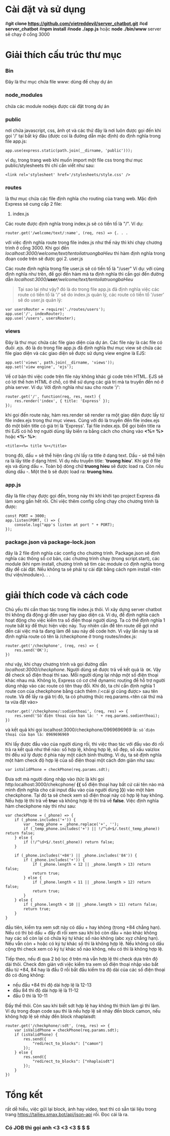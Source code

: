 # Cài đặt và sử dụng #
#**git clone https://github.com/vietreddevil/server_chatbot.git**
#**cd server_chatbot**
#**npm install**
#**node ./app.js** hoặc **node ./bin/www**
server sẽ chạy ở cổng 3000

# Giải thích cấu trúc thư mục #
### Bin 
Đây là thư mục chứa file www: dùng để chạy dự án
### node_modules
chứa các module nodejs được cài đặt trong dự án
### public 
nơi chứa javascript, css, ảnh ọt và các thứ
đây là nơi luôn được gọi đến khi gọi '/' tại bất kỳ đâu (được coi là đường dẫn mặc định) do định nghĩa trong file app.js:
```
app.use(express.static(path.join(__dirname, 'public')));
```
ví dụ, trong trang web khi muốn import một file css trong thư mục public/stylesheets thì chỉ cần viết như sau:
```
<link rel='stylesheet' href='/stylesheets/style.css' />
```
### routes
là thư mục chứa các file định nghĩa cho routing của trang web. Mặc định Express sẽ cung cấp 2 file:
1. index.js

Các route được định nghĩa trong index.js sẽ  có tiền tố là "/".
Ví dụ: 
```
router.get('/welcome/text/:name', (req, res) => {. . .
```
với việc định nghĩa route trong file index.js như thế này thì khi chạy chương trình ở cổng 3000. Khi gọi đến *localhost:3000/welcome/text/tentoilatruongbaHieu* thì hàm định nghĩa trong đoạn code trên sẽ được gọi
2. user.js

Các route định nghĩa trong file user.js sẽ có tiền tố là "/user"
Ví dụ: với cùng định nghĩa như trên, để gọi đến hàm mà ta định nghĩa thì cần gọi đến đường dẫn *localhost:3000/**user**/welcome/text/tentoilatruongbaHieu*

>Tại sao lại như vậy?
đó là do trong file app.js đã định nghĩa việc các route có tiền tố là '/' sẽ do index.js quản lý, các route có tiền tố '/user' sẽ do user.js quản lý:
```var indexRouter = require('./routes/index');
var usersRouter = require('./routes/users');
app.use('/', indexRouter);
app.use('/users', usersRouter);
```
>
### views
Đây là thư mục chứa các file giao diện của dự án. Các file này là các file có đuôi .ejs. 
đó là do trong file app.js đã định nghĩa thư mục view sẽ chứa các file giao diện và các giao diện sẽ được sử dụng view engine là EJS:
```
app.set('views', path.join(__dirname, 'views'));
app.set('view engine', 'ejs');
```
Về cơ bản thì việc code trên file này không khác gì code trên HTML. EJS sẽ có lợi thế hơn HTML ở chỗ, có thể sử dụng các giá trị mà ta truyền đến nó ở phía server.
Ví dụ: 
Với định nghĩa như sau cho route '/':
```
router.get('/', function(req, res, next) {
    res.render('index', { title: 'Express' });
});
```
khi gọi đến route này, hàm res.render sẽ render ra một giao diện được lấy từ file index.ejs trong thư mục views. Cùng với đó là truyền đến file index.ejs đó một biến title có giá trị là 'Express'.
Tại file index.ejs. Để gọi biến title ra thì EJS có hỗ trợ người dùng lấy biến ra bằng cách cho chúng vào **<%= %>** hoặc **<%- %>**:
```
<title><%= title %></title>
```
trong đó, dấu = sẽ thể hiện rằng chỉ lấy ra title ở dạng text. Dấu - sẽ thể hiện ra là lấy title ở dạng html. Ví dụ nếu truyền title: '<b>truong hieu</b>'. Khi gọi ở file ejs và dùng dấu =. Toàn bộ dòng chữ <b>truong hieu</b> sẽ được load ra. Còn nếu dùng dấu -. Một thẻ b sẽ được load ra: **truong hieu**.

### app.js
đây là file chạy được gọi đến, trong này thì khi khởi tạo project Express đã làm xong gần hết rồi. Chỉ việc thêm config cổng chạy cho chương trình là được: 
```
const PORT = 3000;
app.listen(PORT, () => {
	console.log("app's listen at port " + PORT);
});
```
### package.json và package-lock.json
đây là 2 file định nghĩa các config cho chương trình.
Package.json sẽ định nghĩa các thông số cơ bản, các chương trình chạy (trong script.start), các module (khi npm install, chương trình sẽ tìm các module có định nghĩa trong đây để cài đặt. Nếu không ta sẽ phải tự cài đặt bằng cách npm install <tên thư viện/module>). . .

# giải thích code và cách code
Chủ yếu thì cần thao tác trong file index.js thôi. Vì xây dựng server chatbot thì không đả động gì đến user hay giao diện cả.
Ví dụ, để định nghĩa cách hoạt động cho việc kiểm tra số điện thoại người dùng. Ta có thể định nghĩa 1 route bất kỳ để thực hiện việc này. Tuy nhiên cần để tên route dễ gợi nhớ đến cái việc mà ta đang làm để sau này dễ code hơn.  Vì vậy lần này ta sẽ định nghĩa route có tên là /checkphone ở trong routes/index.js:
```
router.get('/checkphone', (req, res) => {
    res.send('OK');
})
```
như vậy, khi chạy chương trình và gọi đường dẫn *localhost:3000/checkphone*. Người dùng sẽ được trả về kết quả là```  OK ```.
Vậy để check số điện thoại thì sao. Mỗi người dùng lại nhập một số điện thoại khác nhau mà. 
Không lo, Express có cơ chế dynamic routing để hỗ trợ người dùng nhập vào các route có tên thay đổi. Khi đó, ta chỉ cần định nghĩa 1 route con của checkphone bằng cách thêm /:<cái gì cũng được> sau tên route. Và để lấy ra giá trị đó, ta có phương thức req.params.<tên cái thứ mà ta vừa đặt vào>
```
router.get('/checkphone/:sodienthoai', (req, res) => {
    res.send('Số điện thoại của bạn là: ' + req.params.sodienthoai);
})
```
và kết quả khi gọi localhost:3000/checkphone/0969696969 là:
``` số điện thoại của bạn là: 0969696969 ```

Khi lấy được đầu vào của người dùng rồi, thì việc thao tác với đầu vào đó rồi trả ra kết quả như thế nào: số hợp lệ, không hợp lệ, số đẹp, số xấu vaizlox thì đều xử lý được ở phía này một cách bình thường. Ví dụ, ta sẽ định nghĩa một hàm check độ hợp lệ của số điện thoại một cách đơn giản như sau:
```
var isValidPhone = checkPhone(req.params.sdt);
```
Đưa sdt mà người dùng nhập vào (tức là khi gọi http:localhost:3000/chekcphone/ **{{** số điện thoại hay bất cứ cái tên nào mà mình định nghĩa cho cái input đầu vào của người dùng **}}**) vào một hàm checkphone. Tại đó ta sẽ check xem số điện thoại này có hợp lệ hay không. Nếu hợp lệ thì trả về **tru**e  và không hợp lệ thì trả về **false**.
Việc định nghĩa hàm checkphone này thì như sau:
```
var checkPhone = (_phone) => {
    if (_phone.includes('+')) {
        var _temp_phone = _phone.replace('+', '');
        if (_temp_phone.includes('+') || !/^\d+$/.test(_temp_phone)) return false;
    } else {
        if (!/^\d+$/.test(_phone)) return false;
    }

    if (_phone.includes('+84') || _phone.includes('84')) {
        if (_phone.includes('+')) {
            if (_phone.length < 12 || _phone.length > 13) return false;
            return true;
        } else {
            if (_phone.length < 11 || _phone.length > 12) return false;
            return true;
        }
    } else {
        if (_phone.length < 10 || _phone.length > 11) return false;
        return true;
    }
}
```
đầu tiên, kiểm tra xem sdt này có dấu + hay không (trong +84 chẳng hạn). Nếu có thì bỏ dấu + đấy đi rồi xem sau khi bỏ còn dấu + nào khác không hay các số còn lại có chứa ký tự khác số nào không (abc xyz chẳng hạn). Nếu vẫn còn + hoặc có ký tự khác số thì là không hợp lệ. Nếu không có dấu cộng thì check xem có ký tự khác số nào không, nếu có thì là không hợp lệ.

Tiếp theo, nếu đi qua 2 bộ lọc ở trên mà vẫn hợp lệ thì check dựa trên độ dài thôi. Check đơn giản với việc kiểm tra xem số điện thoại nhập vào bắt đầu từ +84, 84 hay là đầu 0 rồi bắt đầu kiểm tra độ dài của các số điện thoại đó có đúng không:
* nếu đầu +84 thì độ dài hợp lệ là 12-13
* đầu 84 thì độ dài hợp lệ là 11-12
* đầu 0 thì là 10-11
 
Đấy thế thôi. Còn sau khi biết sdt hợp lệ hay không thì thích làm gì thì làm. Ví dụ trong đoạn code sau thì là nếu hợp lệ sẽ nhảy đến block camon, nếu không hợp lệ sẽ nhảy đến block nhaplaisdt:
```
router.get('/checkphone/:sdt', (req, res) => {
    var isValidPhone = checkPhone(req.params.sdt);
    if (isValidPhone) {
        res.send({
            "redirect_to_blocks": ["camon"]
        });
    } else {
        res.send({
            "redirect_to_blocks": ["nhaplaisdt"]
        });
    }
})
```

# Tổng kết
rất dễ hiểu, việc gửi lại block, ảnh hay video, text thì có sẵn tài liệu trong trang https://tailieu.smax.bot/api/json-api rồi. Đọc cái là ra.
### Có JOB thì gọi anh <3 <3 <3 $ $ $













